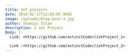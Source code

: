 ```yaml
---
title: IoT projects
date: 2019-02-17T13:03:07.999Z
image: /uploads/blog-post-3.jpg
author: Shamiul Islam
description: 2 iot Projecs
Body: |-
  Link: <https://github.com/extinctCoder/iotProject_1>

  Link :<https://github.com/extinctCoder/iotProject_2>
---
```



